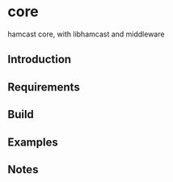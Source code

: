 # core
hamcast core, with libhamcast and middleware

## Introduction

## Requirements

## Build

## Examples

## Notes
